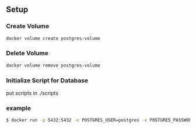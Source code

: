 
## Setup

### Create Volume

```sh
docker volume create postgres-volume
```

### Delete Volume

```sh
docker volume remove postgres-volume
```

### Initialize Script for Database

put scripts in ./scripts


### example

```sh
$ docker run -p 5432:5432 -e POSTGRES_USER=postgres -e POSTGRES_PASSWORD=password -e POSTGRES_DB=test -d postgres
```
